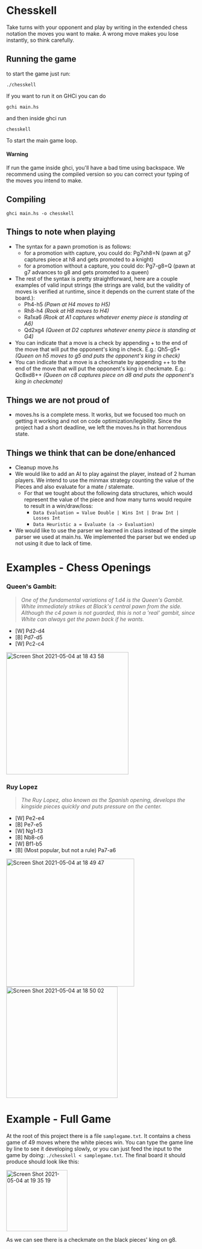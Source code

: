 # Chesskell
Take turns with your opponent and play by writing in the extended chess notation the moves you want to make.
A wrong move makes you lose instantly, so think carefully.

## Running the game
to start the game just run:

`./chesskell`

If you want to run it on GHCi you can do

`gchi main.hs`

and then inside ghci run

`chesskell`

To start the main game loop.

#### Warning
If run the game inside ghci, you'll have a bad time using backspace. We recommend using the compiled version so you can correct your typing of the moves you intend to make.

## Compiling
`ghci main.hs -o chesskell` 
## Things to note when playing
- The syntax for a pawn promotion is as follows:
  - for a promotion with capture, you could do: Pg7xh8=N  (pawn at g7 captures piece at h8 and gets promoted to a knight)
  - for a promotion without a capture, you could do: Pg7-g8=Q (pawn at g7 advances to g8 and gets promoted to a queen)
- The rest of the syntax is pretty straightforward, here are a couple examples of valid input strings (the strings are valid, but the validity of moves is verified at runtime, since it depends on the current state of the board.):
  - Ph4-h5 _(Pawn at H4 moves to H5)_
  - Rh8-h4 _(Rook at H8 moves to H4)_
  - Ra1xa6  _(Rook at A1 captures whatever enemy piece is standing at A6)_
  - Qd2xg4 _(Queen at D2 captures whatever enemy piece is standing at G4)_
- You can indicate that a move is a check by appending + to the end of the move that will put the opponent's king in check. E.g.: Qh5-g5+ _(Queen on h5 moves to g5 and puts the opponent's king in check)_
- You can indicate that a move is a checkmate by appending ++ to the end of the move that will put the opponent's king in checkmate. E.g.: Qc8xd8++ _(Queen on c8 captures piece on d8 and puts the opponent's king in checkmate)_
## Things we are not proud of
- moves.hs is a complete mess. It works, but we focused too much on getting it working and not on code optimization/legibility. Since the project had a short deadline, we left the moves.hs in that horrendous state.

## Things we think that can be done/enhanced
- Cleanup move.hs
- We would like to add an AI to play against the player, instead of 2 human players. We intend to use the minmax strategy counting the value of the Pieces and also evaluate for a mate / stalemate.
  - For that we tought about the following data structures, which would represent the value of the piece and how many turns would require to result in a win/draw/loss:
    - `Data Evaluation = Value Double | Wins Int | Draw Int | Losses Int`
    - `Data Heuristic a = Evaluate (a -> Evaluation)`
- We would like to use the parser we learned in class instead of the simple parser we used at main.hs. We implemented the parser but we ended up not using it due to lack of time.

# Examples - Chess Openings
### Queen's Gambit:
> _One of the fundamental variations of 1.d4 is the Queen's Gambit. White immediately strikes at Black's central pawn from the side. Although the c4 pawn is not guarded, this is not a 'real' gambit, since White can always get the pawn back if he wants._
- [W] Pd2-d4
- [B] Pd7-d5
- [W] Pc2-c4
<img width="324" alt="Screen Shot 2021-05-04 at 18 43 58" src="https://user-images.githubusercontent.com/24229855/117073886-f5cb0a00-ad08-11eb-81c8-afcafb403e7d.png">

### Ruy Lopez
> _The Ruy Lopez, also known as the Spanish opening, develops the kingside pieces quickly and puts pressure on the center._
- [W] Pe2-e4
- [B] Pe7-e5
- [W] Ng1-f3
- [B] Nb8-c6
- [W] Bf1-b5
- [B] (Most popular, but not a rule) Pa7-a6
<img width="339" alt="Screen Shot 2021-05-04 at 18 49 47" src="https://user-images.githubusercontent.com/24229855/117074367-96b9c500-ad09-11eb-83a4-f65a4017c4d5.png">

<img width="295" alt="Screen Shot 2021-05-04 at 18 50 02" src="https://user-images.githubusercontent.com/24229855/117074373-991c1f00-ad09-11eb-860b-fcf611ad4e69.png">

# Example - Full Game
At the root of this project there is a file `samplegame.txt`. It contains a chess game of 49 moves where the white pieces win. You can type the game line by line to see it developing slowly, or you can just feed the input to the game by doing:
`./chesskell < samplegame.txt`. The final board it should produce should look like this:

<img width="162" alt="Screen Shot 2021-05-04 at 19 35 19" src="https://user-images.githubusercontent.com/24229855/117078244-e602f400-ad0f-11eb-9af3-5903ae33cfb4.png">

As we can see there is a checkmate on the black pieces' king on g8.

